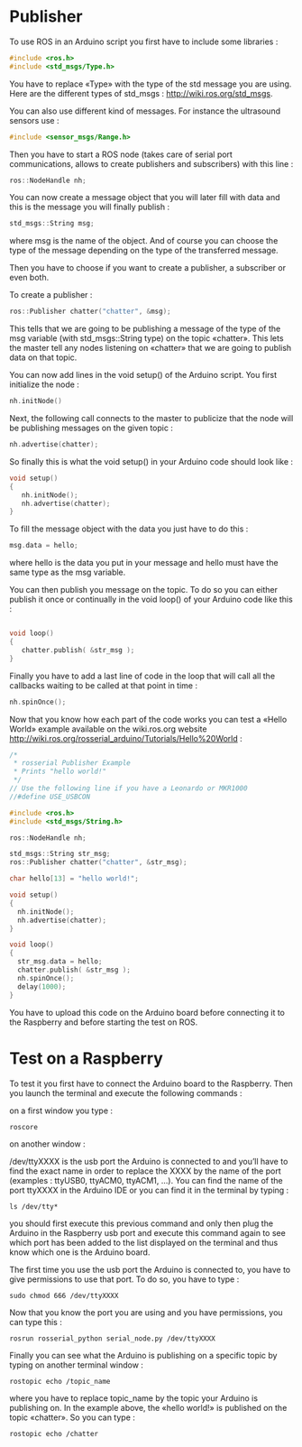 # Publisher #

To use ROS in an Arduino script you first have to include some libraries :

```cpp
#include <ros.h>
#include <std_msgs/Type.h>
```

You have to replace «Type» with the type of the std message you are using. Here are the different types of std_msgs : <http://wiki.ros.org/std_msgs>.

You can also use different kind of messages. For instance the ultrasound sensors use :
```cpp
#include <sensor_msgs/Range.h>
```

Then you have to start a ROS node (takes care of serial port communications, allows to create publishers and subscribers) with this line :
```cpp
ros::NodeHandle nh;
```

You can now create a message object that you will later fill with data and this is the message you will finally publish :
```cpp
std_msgs::String msg;
```

where msg is the name of the object. And of course you can choose the type of the message depending on the type of the transferred message.


Then you have to choose if you want to create a publisher, a subscriber or even both.

To create a publisher :
```cpp
ros::Publisher chatter("chatter", &msg);
```

This tells that we are going to be publishing a message of the type of the msg variable (with std_msgs::String type) on the topic «chatter». This lets the master tell any nodes listening on «chatter» that we are going to publish data on that topic.

You can now add lines in the void setup() of the Arduino script. You first initialize the node :
```cpp
nh.initNode()
```
Next, the following call connects to the master to publicize that the node will be publishing messages on the given topic :
```cpp
nh.advertise(chatter);
```

So finally this is what the void setup() in your Arduino code should look like :
```cpp
void setup()
{
   nh.initNode();
   nh.advertise(chatter);
}
```
To fill the message object with the data you just have to do this :
```cpp
msg.data = hello;
```
where hello is the data you put in your message and hello must have the same type as the msg variable.

You can then publish you message on the topic. To do so you can either publish it once or continually in the void loop() of your Arduino code like this :
```cpp

void loop()
{
   chatter.publish( &str_msg );
}
```

Finally you have to add a last line of code in the loop that will call all the callbacks waiting to be called at that point in time :
```cpp
nh.spinOnce();
```

Now that you know how each part of the code works you can test a «Hello World» example available on the wiki.ros.org website <http://wiki.ros.org/rosserial_arduino/Tutorials/Hello%20World> :
```cpp
/*
 * rosserial Publisher Example
 * Prints "hello world!"
 */
// Use the following line if you have a Leonardo or MKR1000 
//#define USE_USBCON 

#include <ros.h>
#include <std_msgs/String.h>

ros::NodeHandle nh;

std_msgs::String str_msg;
ros::Publisher chatter("chatter", &str_msg);

char hello[13] = "hello world!";

void setup()
{
  nh.initNode();
  nh.advertise(chatter);
}

void loop()
{
  str_msg.data = hello;
  chatter.publish( &str_msg );
  nh.spinOnce();
  delay(1000);
}
```
You have to upload this code on the Arduino board before connecting it to the Raspberry and before starting the test on ROS.


# Test on a Raspberry #

To test it you first have to connect the Arduino board to the Raspberry. Then you launch the terminal and execute the following commands : 

on a first window you type : 
```
roscore
```

on another window : 

/dev/ttyXXXX is the usb port the Arduino is connected to and you’ll have to find the exact name in order to replace the XXXX by the name of the port (examples : ttyUSB0, ttyACM0, ttyACM1, ...). You can find the name of the port ttyXXXX in the Arduino IDE or you can find it in the terminal by typing :
```
ls /dev/tty*
```
you should first execute this previous command and only then plug the Arduino in the Raspberry usb port and execute this command again to see which port has been added to the list displayed on the terminal and thus know which one is the Arduino board.

The first time you use the usb port the Arduino is connected to, you have to give permissions to use that port. To do so, you have to type :

```
sudo chmod 666 /dev/ttyXXXX
```

Now that you know the port you are using and you have permissions, you can type this :

```
rosrun rosserial_python serial_node.py /dev/ttyXXXX
```

Finally you can see what the Arduino is publishing on a specific topic by typing on another terminal window :
```
rostopic echo /topic_name
```

where you have to replace topic_name by the topic your Arduino is publishing on. In the example above, the «hello world!» is published on the topic «chatter». So you can type :
```
rostopic echo /chatter
```
